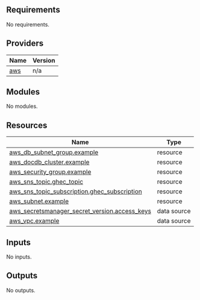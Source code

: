 <!-- BEGIN_TF_DOCS -->
## Requirements

No requirements.

## Providers

| Name | Version |
|------|---------|
| <a name="provider_aws"></a> [aws](#provider\_aws) | n/a |

## Modules

No modules.

## Resources

| Name | Type |
|------|------|
| [aws_db_subnet_group.example](https://registry.terraform.io/providers/hashicorp/aws/latest/docs/resources/db_subnet_group) | resource |
| [aws_docdb_cluster.example](https://registry.terraform.io/providers/hashicorp/aws/latest/docs/resources/docdb_cluster) | resource |
| [aws_security_group.example](https://registry.terraform.io/providers/hashicorp/aws/latest/docs/resources/security_group) | resource |
| [aws_sns_topic.ghec_topic](https://registry.terraform.io/providers/hashicorp/aws/latest/docs/resources/sns_topic) | resource |
| [aws_sns_topic_subscription.ghec_subscription](https://registry.terraform.io/providers/hashicorp/aws/latest/docs/resources/sns_topic_subscription) | resource |
| [aws_subnet.example](https://registry.terraform.io/providers/hashicorp/aws/latest/docs/resources/subnet) | resource |
| [aws_secretsmanager_secret_version.access_keys](https://registry.terraform.io/providers/hashicorp/aws/latest/docs/data-sources/secretsmanager_secret_version) | data source |
| [aws_vpc.example](https://registry.terraform.io/providers/hashicorp/aws/latest/docs/data-sources/vpc) | data source |

## Inputs

No inputs.

## Outputs

No outputs.
<!-- END_TF_DOCS -->